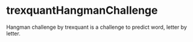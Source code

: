 # trexquantHangmanChallenge
Hangman challenge by trexquant is a challenge to predict word, letter by letter.
